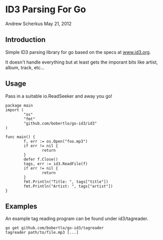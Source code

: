 ID3 Parsing For Go
==================

Andrew Scherkus
May 21, 2012


Introduction
------------

Simple ID3 parsing library for go based on the specs at www.id3.org.

It doesn't handle everything but at least gets the imporant bits like artist,
album, track, etc...


Usage
-----
Pass in a suitable io.ReadSeeker and away you go!

    package main
    import (
            "os"
            "fmt"
            "github.com/bobertlo/go-id3/id3"
    )
    
    func main() {
            f, err := os.Open("foo.mp3")
            if err != nil {
                    return
            }
            defer f.Close()
            tags, err := id3.ReadFile(f)
            if err != nil {
                    return
            }
            fmt.Println("Title: ", tags["title"])
            fmt.Println("Artist: ", tags["artist"])
    }


Examples
--------
An example tag reading program can be found under id3/tagreader.

    go get github.com/bobertlo/go-id3/tagreader
    tagreader path/to/file.mp3 [...]
